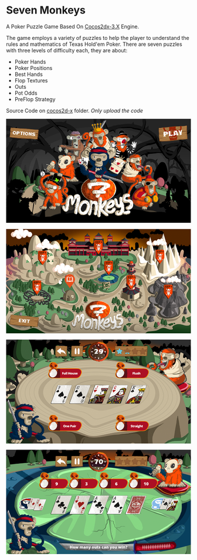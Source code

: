 # Seven Monkeys

A Poker Puzzle Game Based On [Cocos2dx-3.X](http://www.cocos2d-x.org/) Engine.

The game employs a variety of puzzles to help the player to understand the rules and mathematics of Texas Hold'em Poker. There are seven puzzles with three levels of difficulty each, they are about:

- Poker Hands
- Poker Positions
- Best Hands
- Flop Textures
- Outs
- Pot Odds
- PreFlop Strategy

Source Code on [cocos2d-x](https://github.com/aitorfernandez/seven-monkeys/tree/master/cocos2d-x) folder. _Only upload the code_

<p align="center">
  <img src="img/seven-monkeys-main.png" alt="Main Scene"/>
</p>

<p align="center">
  <img src="img/seven-monkeys-map.png" alt="Map Scene"/>
</p>

<p align="center">
  <img src="img/seven-monkeys-table-1.png" alt="Table Scene"/>
</p>

<p align="center">
  <img src="img/seven-monkeys-table-2.png" alt="Table Scene"/>
</p>

